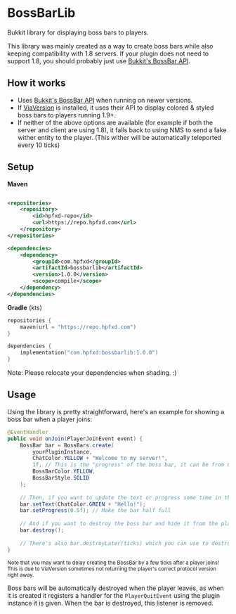 # BossBarLib
Bukkit library for displaying boss bars to players.

This library was mainly created as a way to create boss bars while also keeping compatibility with 1.8 servers. If your
plugin does not need to support 1.8, you should probably just
use [Bukkit's BossBar API](https://hub.spigotmc.org/javadocs/spigot/org/bukkit/boss/BossBar.html).

## How it works

- Uses [Bukkit's BossBar API](https://hub.spigotmc.org/javadocs/spigot/org/bukkit/boss/BossBar.html) when running on
  newer versions.
- If [ViaVersion](https://viaversion.com) is installed, it uses their API to display colored & styled boss bars to
  players running 1.9+.
- If neither of the above options are available (for example if both the server and client are using 1.8), it falls back
  to using NMS to send a fake wither entity to the player. (This wither will be automatically teleported every 10 ticks)

## Setup

**Maven**

```xml

<repositories>
    <repository>
        <id>hpfxd-repo</id>
        <url>https://repo.hpfxd.com</url>
    </repository>
</repositories>

<dependencies>
    <dependency>
        <groupId>com.hpfxd</groupId>
        <artifactId>bossbarlib</artifactId>
        <version>1.0.0</version>
        <scope>compile</scope>
    </dependency>
</dependencies>
```

**Gradle** (kts)

```kotlin
repositories {
    maven(url = "https://repo.hpfxd.com")
}

dependencies {
    implementation("com.hpfxd:bossbarlib:1.0.0")
}
```

Note: Please relocate your dependencies when shading. :)

## Usage

Using the library is pretty straightforward, here's an example for showing a boss bar when a player joins:

```java
@EventHandler
public void onJoin(PlayerJoinEvent event) {
    BossBar bar = BossBars.create(
        yourPluginInstance,
        ChatColor.YELLOW + "Welcome to my server!",
        1f, // This is the "progress" of the boss bar, it can be from 0.0-1.0.
        BossBarColor.YELLOW,
        BossBarStyle.SOLID
    );
    
    // Then, if you want to update the text or progress some time in the future:
    bar.setText(ChatColor.GREEN + "Hello!");
    bar.setProgress(0.5f); // Make the bar half full
        
    // And if you want to destroy the boss bar and hide it from the player:
    bar.destroy();
    
    // There's also bar.destroyLater(ticks) which you can use to destroy the boss bar after a certain amount of time.
}
```

<small>Note that you may want to delay creating the BossBar by a few ticks after a player joins!
This is due to ViaVersion sometimes not returning the player's correct protocol version right away.</small>

Boss bars will be automatically destroyed when the player leaves, as when it is created it registers a handler for the
`PlayerQuitEvent` using the plugin instance it is given. When the bar is destroyed, this listener is removed.
